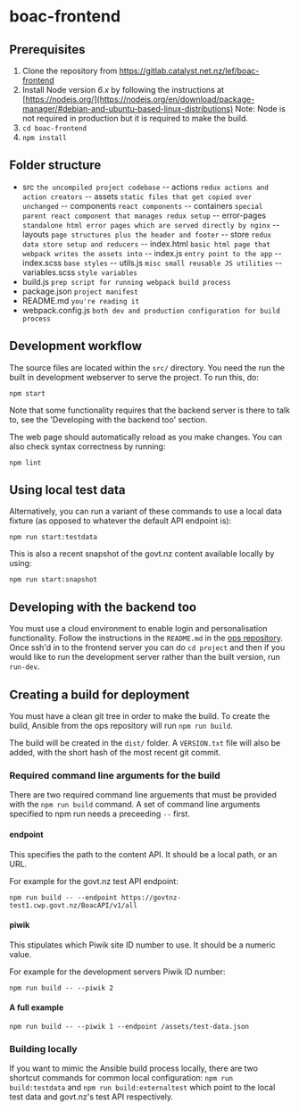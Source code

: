 # boac-frontend

## Prerequisites

1. Clone the repository from https://gitlab.catalyst.net.nz/lef/boac-frontend
2. Install Node version *6.x* by following the instructions at [https://nodejs.org/](https://nodejs.org/en/download/package-manager/#debian-and-ubuntu-based-linux-distributions)
Note: Node is not required in production but it is required to make the build.
3. `cd boac-frontend`
4. `npm install`

## Folder structure

- src `the uncompiled project codebase`
-- actions `redux actions and action creators`
-- assets `static files that get copied over unchanged`
-- components `react components`
-- containers `special parent react component that manages redux setup`
-- error-pages `standalone html error pages which are served directly by nginx`
-- layouts `page structures plus the header and footer`
-- store `redux data store setup and reducers`
-- index.html `basic html page that webpack writes the assets into`
-- index.js `entry point to the app`
-- index.scss `base styles`
-- utils.js `misc small reusable JS utilities`
-- variables.scss `style variables`
- build.js `prep script for running webpack build process`
- package.json `project manifest`
- README.md `you're reading it`
- webpack.config.js `both dev and production configuration for build process`

## Development workflow

The source files are located within the `src/` directory. You need the run the
built in development webserver to serve the project. To run this, do:

`npm start`

Note that some functionality requires that the backend server is there to talk
to, see the 'Developing with the backend too' section.

The web page should automatically reload as you make changes. You can also check
syntax correctness by running:

`npm lint`

## Using local test data

Alternatively, you can run a variant of these commands to use a local data
fixture (as opposed to whatever the default API endpoint is):

`npm run start:testdata`

This is also a recent snapshot of the govt.nz content available locally by
using:

`npm run start:snapshot`

## Developing with the backend too

You must use a cloud environment to enable login and personalisation
functionality. Follow the instructions in the `README.md` in the [ops
repository](https://gitlab.catalyst.net.nz/lef/ops). Once ssh'd in to the
frontend server you can do `cd project` and then if you would like to run the
development server rather than the built version, run `run-dev`.

## Creating a build for deployment

You must have a clean git tree in order to make the build. To create the build,
Ansible from the ops repository will run `npm run build`.

The build will be created in the `dist/` folder. A `VERSION.txt` file will also
be added, with the short hash of the most recent git commit.

### Required command line arguments for the build

There are two required command line arguements that must be provided with the
`npm run build` command. A set of command line arguments specified to npm run
needs a preceeding ` -- ` first.

#### endpoint

This specifies the path to the content API. It should be a local path, or an
URL.

For example for the govt.nz test API endpoint:

`npm run build -- --endpoint https://govtnz-test1.cwp.govt.nz/BoacAPI/v1/all`

#### piwik

This stipulates which Piwik site ID number to use. It should be a numeric value.

For example for the development servers Piwik ID number:

`npm run build -- --piwik 2`

#### A full example

`npm run build -- --piwik 1 --endpoint /assets/test-data.json`

### Building locally

If you want to mimic the Ansible build process locally, there are two shortcut
commands for common local configuration: `npm run build:testdata` and `npm run
build:externaltest` which point to the local test data and govt.nz's test API
respectively.
